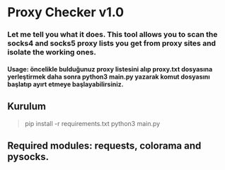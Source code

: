 # Proxy Checker v1.0
### Let me tell you what it does. This tool allows you to scan the socks4 and socks5 proxy lists you get from proxy sites and isolate the working ones. 


#### Usage: öncelikle bulduğunuz proxy listesini alıp proxy.txt dosyasına yerleştirmek daha sonra python3 main.py yazarak komut dosyasını başlatıp ayırt etmeye başlayabilirsiniz.


## Kurulum
> pip install -r requirements.txt
> python3 main.py


## Required modules: requests, colorama and pysocks.
